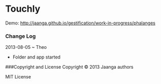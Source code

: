 Touchly
=======

Demo: http://jaanga.github.io/gestification/work-in-progress/phalanges

### Change Log
2013-08-05 ~ Theo
* Folder and app started


###Copyright and License
Copyright &copy; 2013 Jaanga authors

MIT License